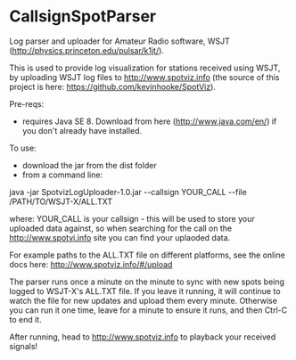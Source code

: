 CallsignSpotParser
==================

Log parser and uploader for Amateur Radio software, WSJT (http://physics.princeton.edu/pulsar/k1jt/). 

This is used to provide log visualization for stations received using WSJT, by uploading WSJT log files
to http://www.spotviz.info (the source of this project is here: https://github.com/kevinhooke/SpotViz).

Pre-reqs:
- requires Java SE 8. Download from here (http://www.java.com/en/) if you don't already have installed.

To use:
- download the jar from the dist folder
- from a command line:

java -jar SpotvizLogUploader-1.0.jar --callsign YOUR_CALL --file /PATH/TO/WSJT-X/ALL.TXT

where:
YOUR_CALL is your callsign - this will be used to store your uploaded data against, so
when searching for the call on the http://www.spotvi.info site you can find your
uplaoded data.

For example paths to the ALL.TXT file on different platforms, see the online docs
here: http://www.spotviz.info/#/upload

The parser runs once a minute on the minute to sync with new spots being logged to WSJT-X's
ALL.TXT file. If you leave it running, it will continue to watch the file for new updates
and upload them every minute. Otherwise you can run it one time, leave for a minute to ensure
it runs, and then Ctrl-C to end it.

After running, head to http://www.spotviz.info to playback your received signals!


